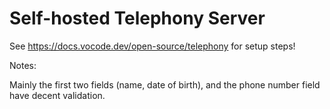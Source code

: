 # Self-hosted Telephony Server

See https://docs.vocode.dev/open-source/telephony for setup steps!


Notes:

Mainly the first two fields (name, date of birth), and the phone number field have decent validation.

